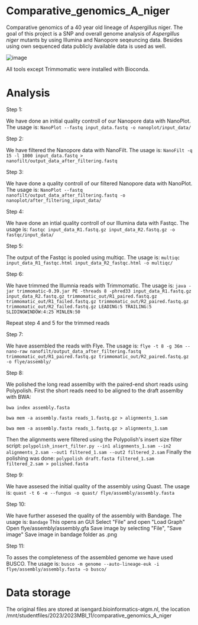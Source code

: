 # Comparative_genomics_A_niger
Comparative genomics of a 40 year old lineage of Aspergillus niger. The goal of this project is a SNP and overall genome analysis of _Aspergillus niger_ mutants by using Illumina and Nanopore seqeuncing data. Besides using own sequenced data publicly available data is used as well. 

![image](https://github.com/SvenKlomp/Comparative_genomics_A_niger/assets/127952914/ffac3bea-0bc8-44e9-bd31-952a9d21c531)

All tools except Trimmomatic were installed with Bioconda.

# Analysis

Step 1: 

We have done an initial quality controll of our Nanopore data with NanoPlot.
The usage is: `NanoPlot --fastq input_data.fastq -o nanoplot/input_data/`

Step 2:

We have filtered the Nanopore data with NanoFilt.
The usage is: `NanoFilt -q 15 -l 1000 input_data.fastq > nanofilt/output_data_after_filtering.fastq`

Step 3: 

We have done a quality controll of our filtered Nanopore data with NanoPlot.
The usage is: `NanoPlot --fastq nanofilt/output_data_after_filtering.fastq -o nanoplot/after_filtering_input_data/`

Step 4: 

We have done an intial quality controll of our Illumina data with Fastqc.
The usage is: `fastqc input_data_R1.fastq.gz input_data_R2.fastq.gz -o fastqc/input_data/` 

Step 5: 

The output of the Fastqc is pooled using multiqc.
The usage is: `multiqc input_data_R1_fastqc.html input_data_R2_fastqc.html -o multiqc/`

Step 6: 

We have trimmed the Illumnia reads with Trimmomatic.
The usage is: `java -jar trimmomatic-0.39.jar PE -threads 8 -phred33 input_data_R1.fastq.gz input_data_R2.fastq.gz trimmomatic_out/R1_paired.fastq.gz trimmomatic_out/R1_failed.fastq.gz trimmomatic_out/R2_paired.fastq.gz trimmomatic_out/R2_failed.fastq.gz LEADING:5 TRAILING:5 SLIDINGWINDOW:4:25 MINLEN:50`

Repeat step 4 and 5 for the trimmed reads

Step 7:

We have assembled the reads with Flye.
The usage is: `flye -t 8 -g 36m --nano-raw nanofilt/output_data_after_filtering.fastq trimmomatic_out/R1_paired.fastq.gz trimmomatic_out/R2_paired.fastq.gz -o flye/assembly/`

Step 8:

We polished the long read assemlby with the paired-end short reads using Polypolish. 
First the short reads need to be aligned to the draft assemlby with BWA: 

`bwa index assembly.fasta`

`bwa mem -a assembly.fasta reads_1.fastq.gz > alignments_1.sam`

`bwa mem -a assembly.fasta reads_1.fastq.gz > alignments_1.sam`

Then the alignments were filtered using the Polypolish's insert size filter script: `polypolish_insert_filter.py --in1 alignments_1.sam --in2 alignments_2.sam --out1 filtered_1.sam --out2 filtered_2.sam`
Finally the polishing was done: `polypolish draft.fasta filtered_1.sam filtered_2.sam > polished.fasta`

Step 9: 

We have assesed the initial quality of the assembly using Quast.
The usage is: `quast -t 6 -e --fungus -o quast/ flye/assembly/assembly.fasta`

Step 10:

We have further assesed the quality of the assembly with Bandage.
The usage is: `Bandage`
This opens an GUI
Select "File" and open "Load Graph"
Open flye/assembly/assembly.gfa
Save image by selecting "File", "Save image"
Save image in bandage folder as .png

Step 11: 

To asses the completeness of the assembled genome we have used BUSCO.
The usage is: `busco -m genome --auto-lineage-euk -i flye/assembly/assembly.fasta -o busco/`

# Data storage

The original files are stored at isengard.bioinformatics-atgm.nl, the location /mnt/studentfiles/2023/2023MBI_11/comparative_genomics_A_niger


